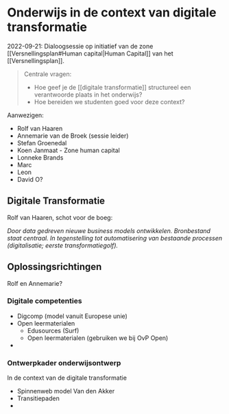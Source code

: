 # Onderwijs in de context van digitale transformatie

2022-09-21: Dialoogsessie op initiatief van de zone [[Versnellingsplan#Human capital|Human Capital]] van het [[Versnellingsplan]]. 

>Centrale vragen:
>- Hoe geef je de [[digitale transformatie]] structureel een verantwoorde plaats in het onderwijs?
>- Hoe bereiden we studenten goed voor deze context?

Aanwezigen:
- Rolf van Haaren
- Annemarie van de Broek (sessie leider)
- Stefan Groenedal
- Koen Janmaat - Zone human capital
- Lonneke Brands
- Marc
- Leon
- David O?

## Digitale Transformatie
Rolf van Haaren, schot voor de boeg: 

*Door data gedreven nieuwe business models ontwikkelen. Bronbestand staat centraal.  In tegenstelling tot automatisering van bestaande processen (digitalisatie; eerste transformatiegolf).* 

## Oplossingsrichtingen
Rolf en Annemarie?

### Digitale competenties
- Digcomp (model vanuit Europese unie)
- Open leermaterialen
	- Edusources (Surf)
	- Open leermaterialen (gebruiken we bij OvP Open)
- 
### Ontwerpkader onderwijsontwerp
In de context van de digitale transformatie

- Spinnenweb model Van den Akker
- Transitiepaden
- 